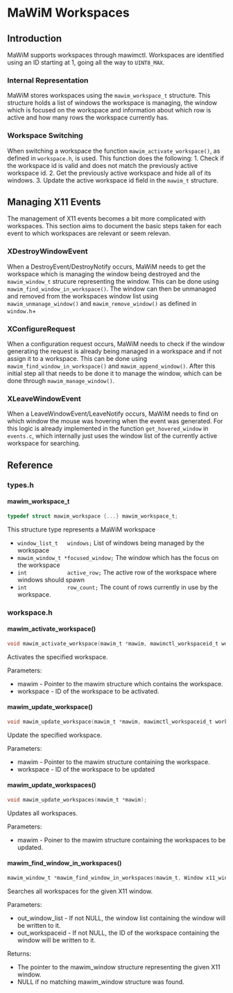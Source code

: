 # MaWiM Workspaces
## Introduction
MaWiM supports workspaces through mawimctl. Workspaces are identified using an
ID starting at 1, going all the way to `UINT8_MAX`.

### Internal Representation
MaWiM stores workspaces using the `mawim_workspace_t` structure. This structure
holds a list of windows the workspace is managing, the window which is focused
on the workspace and information about which row is active and how many rows the
workspace currently has.

### Workspace Switching
When switching a workspace the function `mawim_activate_workspace()`, as defined
in `workspace.h`, is used. This function does the following:
    1. Check if the workspace id is valid and does not match the previously
       active workspace id.
    2. Get the previously active workspace and hide all of its windows.
    3. Update the active workspace id field in the `mawim_t` structure.

## Managing X11 Events
The management of X11 events becomes a bit more complicated with workspaces.
This section aims to document the basic steps taken for each event to which
workspaces are relevant or seem relevan.

### XDestroyWindowEvent
When a DestroyEvent/DestroyNotify occurs, MaWiM needs to get the workspace which
is managing the window being destroyed and the `mawim_window_t` strucure
representing the window. This can be done using
`mawim_find_window_in_workspace()`. The window can then be unmanaged and removed
from the workspaces window list using `mawim_unmanage_window()` and
`mawim_remove_window()` as defined in `window.h`+

### XConfigureRequest
When a configuration request occurs, MaWiM needs to check if the window
generating the request is already being managed in a workspace and if not assign
it to a workspace. This can be done using `mawim_find_window_in_workspace()` and
`mawim_append_window()`. After this initial step all that needs to be done it to
manage the window, which can be done through `mawim_manage_window()`.

### XLeaveWindowEvent
When a LeaveWindowEvent/LeaveNotify occurs, MaWiM needs to find on which window
the mouse was hovering when the event was generated. For this logic is already
implemented in the function `get_hovered_window` in `events.c`, which internally
just uses the window list of the currently active workspace for searching.

## Reference
### types.h
#### mawim_workspace_t
```c
typedef struct mawim_workspace {...} mawim_workspace_t;
```

This structure type represents a MaWiM workspace

* `window_list_t   windows;` List of windows being managed by the workspace
* `mawim_window_t *focused_window;` The window which has the focus on the workspace
* `int             active_row;` The active row of the workspace where windows should spawn
* `int             row_count;` The count of rows currently in use by the workspace.

### workspace.h
#### mawim_activate_workspace()
```c
void mawim_activate_workspace(mawim_t *mawim, mawimctl_workspaceid_t workspace);
```

Activates the specified workspace.

Parameters:
* mawim - Pointer to the mawim structure which contains the workspace.
* workspace - ID of the workspace to be activated.

#### mawim_update_workspace()
```c
void mawim_update_workspace(mawim_t *mawim, mawimctl_workspaceid_t workspace);
```

Update the specified workspace.

Parameters:
* mawim - Pointer to the mawim structure containing the workspace.
* workspace - ID of the workspace to be updated

#### mawim_update_workspaces()
```c
void mawim_update_workspaces(mawim_t *mawim);
```

Updates all workspaces.

Parameters:
* mawim - Poiner to the mawim structure containing the workspaces to be updated.

#### mawim_find_window_in_workspaces()
```c
mawim_window_t *mawim_find_window_in_workspaces(mawim_t, Window x11_window, window_list_t **out_window_list, mawim_workspaceid_t *out_workspaceid);
```

 Searches all workspaces for the given X11 window.

 Parameters:
 * out_window_list - If not NULL, the window list containing the window will be written to it.
 * out_workspaceid - If not NULL, the ID of the workspace containing the window will be written to it.

 Returns:
* The pointer to the mawim_window structure representing the given X11 window.
* NULL if no matching mawim_window structure was found.
